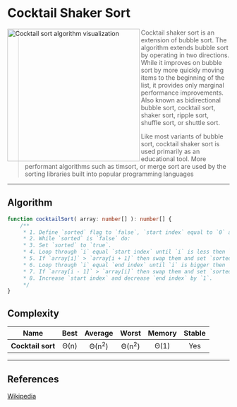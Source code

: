# Cocktail Shaker Sort

<p>
    <img
        align="left" width="300px" alt="Cocktail sort algorithm visualization"
        src="https://upload.wikimedia.org/wikipedia/commons/e/ef/Sorting_shaker_sort_anim.gif"
    />

> Cocktail shaker sort is an extension of bubble sort. The algorithm extends bubble sort by operating in two directions.
> While it improves on bubble sort by more quickly moving items to the beginning of the list, it provides only marginal
> performance improvements.
> Also known as bidirectional bubble sort, cocktail sort, shaker sort, ripple sort, shuffle sort, or shuttle sort.
>
> Like most variants of bubble sort, cocktail shaker sort is used primarily as an educational tool. More performant
> algorithms such as timsort, or merge sort are used by the sorting libraries built into popular programming languages

</p>

---

## Algorithm

```TypeScript
function cocktailSort( array: number[] ): number[] {
    /**
     * 1. Define `sorted` flag to `false`, `start index` equal to `0` and `end index` to `n`.
     * 2. While `sorted` is `false` do:
     * 3. Set `sorted` to `true`.
     * 4. Loop through `i` equal `start index` until `i` is less then `end index`.
     * 5. If `array[i]` > `array[i + 1]` then swap them and set `sorted` to `false`.
     * 6. Loop through `i` equal `end index` until `i` is bigger then `start index`.
     * 7. If `array[i - 1]` > `array[i]` then swap them and set `sorted` to `false`.
     * 8. Increase `start index` and decrease `end index` by `1`.
     */
}
```

## Complexity

| Name               | Best   | Average           | Worst               | Memory    | Stable    |
| ------------------ | :----: | :---------------: | :-----------------: | :-------: | :-------: |
| **Cocktail sort**  | Θ(n)   | Θ(n<sup>2</sup>)  | Θ(n<sup>2</sup>)    | Θ(1)      | Yes       |

---

## References

[Wikipedia](https://en.wikipedia.org/wiki/Cocktail_shaker_sort)
